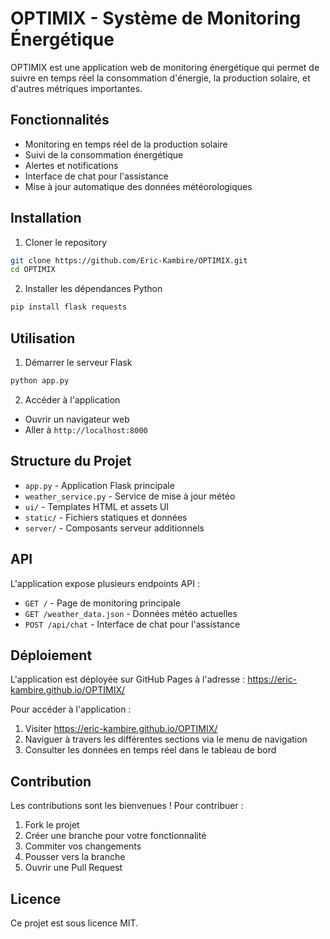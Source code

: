 # OPTIMIX - Système de Monitoring Énergétique

OPTIMIX est une application web de monitoring énergétique qui permet de suivre en temps réel la consommation d'énergie, la production solaire, et d'autres métriques importantes.

## Fonctionnalités

- Monitoring en temps réel de la production solaire
- Suivi de la consommation énergétique
- Alertes et notifications
- Interface de chat pour l'assistance
- Mise à jour automatique des données météorologiques

## Installation

1. Cloner le repository
```bash
git clone https://github.com/Eric-Kambire/OPTIMIX.git
cd OPTIMIX
```

2. Installer les dépendances Python
```bash
pip install flask requests
```

## Utilisation

1. Démarrer le serveur Flask
```bash
python app.py
```

2. Accéder à l'application
- Ouvrir un navigateur web
- Aller à `http://localhost:8000`

## Structure du Projet

- `app.py` - Application Flask principale
- `weather_service.py` - Service de mise à jour météo
- `ui/` - Templates HTML et assets UI
- `static/` - Fichiers statiques et données
- `server/` - Composants serveur additionnels

## API

L'application expose plusieurs endpoints API :

- `GET /` - Page de monitoring principale
- `GET /weather_data.json` - Données météo actuelles
- `POST /api/chat` - Interface de chat pour l'assistance

## Déploiement

L'application est déployée sur GitHub Pages à l'adresse : https://eric-kambire.github.io/OPTIMIX/

Pour accéder à l'application :
1. Visiter https://eric-kambire.github.io/OPTIMIX/
2. Naviguer à travers les différentes sections via le menu de navigation
3. Consulter les données en temps réel dans le tableau de bord

## Contribution

Les contributions sont les bienvenues ! Pour contribuer :

1. Fork le projet
2. Créer une branche pour votre fonctionnalité
3. Commiter vos changements
4. Pousser vers la branche
5. Ouvrir une Pull Request

## Licence

Ce projet est sous licence MIT.

